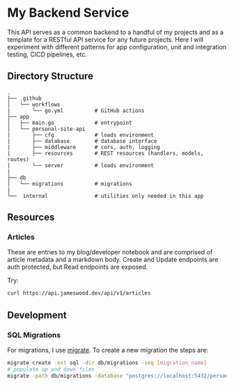 # My Backend Service

This API serves as a common backend to a handful of my projects and as a template for a RESTful API service for any future projects. Here I will experiment with different patterns for app configuration, unit and integration testing, CICD pipelines, etc.

## Directory Structure
```
.
├── .github
│   └── workflows
|       └── go.yml          # GitHub actions
├── app
│   ├── main.go             # entrypoint
│   └── personal-site-api
|       ├── cfg             # loads environment
|       ├── database        # database interface
|       ├── middleware      # cors, auth, logging
|       ├── resources       # REST resources (handlers, models, routes)
|       └── server          # loads environment
|
├── db                
│   └── migrations          # migrations
|       
└──  internal               # utilities only needed in this app
```

## Resources 

### Articles
These are entries to my blog/developer notebook and are comprised of article metadata and a markdown body.
Create and Update endpoints are auth protected, but Read endpoints are exposed. 

Try:
```sh
curl https://api.jameswood.dev/api/v1/articles
```

## Development

### SQL Migrations
For migrations, I use [migrate](https://github.com/golang-migrate/migrate). To create a new migration the steps are:
```bash
migrate create -ext sql -dir db/migrations -seq [migration_name]
# populate up and down files
migrate -path db/migrations -database "postgres://localhost:5432/personal_site?sslmode=disable" up
``` 
